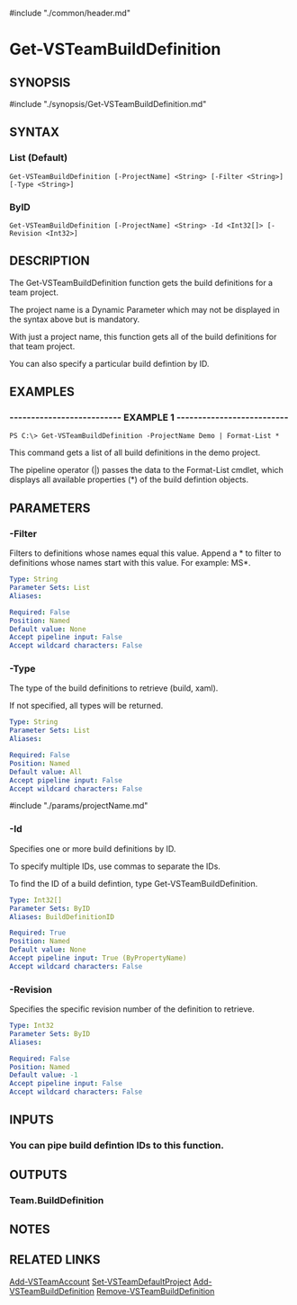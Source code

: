 #include "./common/header.md"

# Get-VSTeamBuildDefinition

## SYNOPSIS
#include "./synopsis/Get-VSTeamBuildDefinition.md"

## SYNTAX

### List (Default)
```
Get-VSTeamBuildDefinition [-ProjectName] <String> [-Filter <String>] [-Type <String>]
```

### ByID
```
Get-VSTeamBuildDefinition [-ProjectName] <String> -Id <Int32[]> [-Revision <Int32>]
```

## DESCRIPTION
The Get-VSTeamBuildDefinition function gets the build definitions for a team
project.

The project name is a Dynamic Parameter which may not be displayed
in the syntax above but is mandatory.

With just a project name, this function gets all of the build definitions
for that team project.

You can also specify a particular build defintion
by ID.

## EXAMPLES

### -------------------------- EXAMPLE 1 --------------------------
```
PS C:\> Get-VSTeamBuildDefinition -ProjectName Demo | Format-List *
```

This command gets a list of all build definitions in the demo project.

The pipeline operator (|) passes the data to the Format-List cmdlet, which
displays all available properties (*) of the build defintion objects.

## PARAMETERS

### -Filter
Filters to definitions whose names equal this value.
Append a * to filter to definitions whose names start with this value.
For example: MS*.

```yaml
Type: String
Parameter Sets: List
Aliases: 

Required: False
Position: Named
Default value: None
Accept pipeline input: False
Accept wildcard characters: False
```

### -Type
The type of the build definitions to retrieve (build, xaml).

If not specified, all types will be returned.

```yaml
Type: String
Parameter Sets: List
Aliases: 

Required: False
Position: Named
Default value: All
Accept pipeline input: False
Accept wildcard characters: False
```

#include "./params/projectName.md"

### -Id
Specifies one or more build definitions by ID.

To specify multiple IDs, use commas to separate the IDs.

To find the ID of a build defintion, type Get-VSTeamBuildDefinition.

```yaml
Type: Int32[]
Parameter Sets: ByID
Aliases: BuildDefinitionID

Required: True
Position: Named
Default value: None
Accept pipeline input: True (ByPropertyName)
Accept wildcard characters: False
```

### -Revision
Specifies the specific revision number of the definition to retrieve.

```yaml
Type: Int32
Parameter Sets: ByID
Aliases: 

Required: False
Position: Named
Default value: -1
Accept pipeline input: False
Accept wildcard characters: False
```

## INPUTS

### You can pipe build defintion IDs to this function.

## OUTPUTS

### Team.BuildDefinition

## NOTES

## RELATED LINKS

[Add-VSTeamAccount](Add-VSTeamAccount.md)
[Set-VSTeamDefaultProject](Set-VSTeamDefaultProject.md)
[Add-VSTeamBuildDefinition](Add-VSTeamBuildDefinition.md)
[Remove-VSTeamBuildDefinition](Remove-VSTeamBuildDefinition.md)